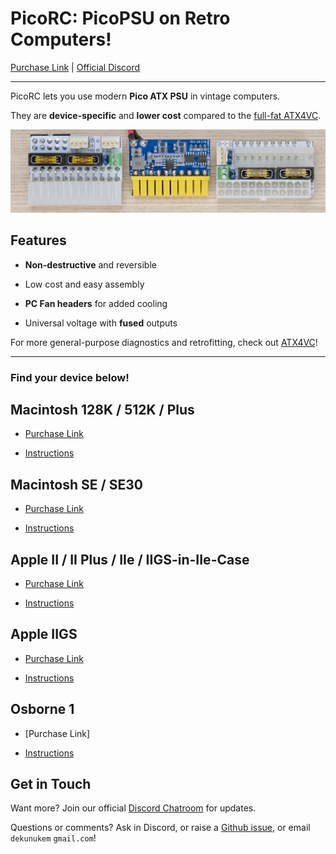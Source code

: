 # PicoRC: PicoPSU on Retro Computers!

[Purchase Link](https://www.tindie.com/stores/dekunukem/) | [Official Discord](https://discord.gg/HAuuh3pAmB)

----

PicoRC lets you use modern **Pico ATX PSU** in vintage computers.

They are **device-specific** and **lower cost** compared to the [full-fat ATX4VC](https://github.com/dekuNukem/ATX4VC).

![Alt text](photos/mac_plus/header.jpeg)

## Features

* **Non-destructive** and reversible

* Low cost and easy assembly

* **PC Fan headers** for added cooling

* Universal voltage with **fused** outputs 

For more general-purpose diagnostics and retrofitting, check out [ATX4VC](https://github.com/dekuNukem/ATX4VC)!

----

### Find your device below!

## Macintosh 128K / 512K / Plus

* [Purchase Link](https://www.tindie.com/products/28754/)

* [Instructions](og_mac.md)

## Macintosh SE / SE30

* [Purchase Link](https://www.tindie.com/products/29184/)

* [Instructions](mac_se_se30.md)

## Apple II / II Plus / IIe / IIGS-in-IIe-Case

* [Purchase Link](https://www.tindie.com/products/29185/)

* [Instructions](appleii.md)

## Apple IIGS

* [Purchase Link](https://www.tindie.com/products/30055/)

* [Instructions](apple_iigs.md)

## Osborne 1

* [Purchase Link]

* [Instructions](osborne1.md)

## Get in Touch

Want more? Join our official [Discord Chatroom](https://discord.gg/T9uuFudg7j) for updates.

Questions or comments? Ask in Discord, or raise a [Github issue](https://github.com/dekuNukem/ATX4VC/issues), or email `dekunukem` `gmail.com`!



